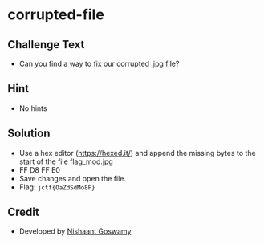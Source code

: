 # corrupted-file

## Challenge Text
* Can you find a way to fix our corrupted .jpg file?

## Hint
* No hints

## Solution
* Use a hex editor (https://hexed.it/) and append the missing bytes to the start of the file flag_mod.jpg
* FF D8 FF E0
* Save changes and open the file.
* Flag: `jctf{OaZdSdMo8F}`

## Credit
* Developed by [Nishaant Goswamy](http://www.github.com/nishaant215)
